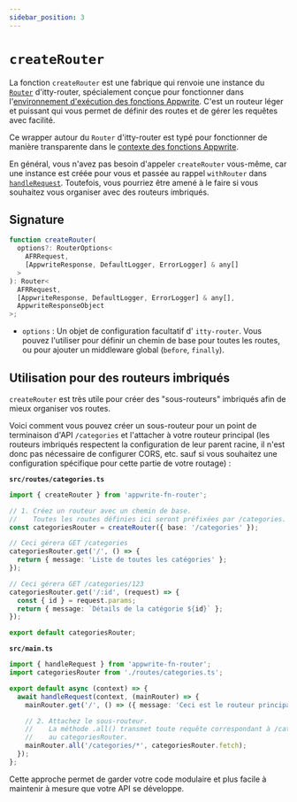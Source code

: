 ```yaml
---
sidebar_position: 3
---
```


# `createRouter`

La fonction `createRouter` est une fabrique qui renvoie une instance du [`Router`](https://itty.dev/itty-router/routers/) d'itty-router, spécialement conçue pour fonctionner dans l'[environnement d'exécution des fonctions Appwrite](https://appwrite.io/products/functions). C'est un routeur léger et puissant qui vous permet de définir des routes et de gérer les requêtes avec facilité.

Ce wrapper autour du `Router` d'itty-router est typé pour fonctionner de manière transparente dans le [contexte des fonctions Appwrite](https://appwrite.io/docs/products/functions/develop#context-object).

En général, vous n'avez pas besoin d'appeler `createRouter` vous-même, car une instance est créée pour vous et passée au rappel `withRouter` dans [`handleRequest`](./handleRequest.md). Toutefois, vous pourriez être amené à le faire si vous souhaitez vous organiser avec des routeurs imbriqués.

## Signature

```typescript
function createRouter(
  options?: RouterOptions<
    AFRRequest,
    [AppwriteResponse, DefaultLogger, ErrorLogger] & any[]
  >
): Router<
  AFRRequest,
  [AppwriteResponse, DefaultLogger, ErrorLogger] & any[],
  AppwriteResponseObject
>;
```

- `options` : Un objet de configuration facultatif d' `itty-router`. Vous pouvez l'utiliser pour définir un chemin de base pour toutes les routes, ou pour ajouter un middleware global (`before`, `finally`).

## Utilisation pour des routeurs imbriqués

`createRouter` est très utile pour créer des "sous-routeurs" imbriqués afin de mieux organiser vos routes.

Voici comment vous pouvez créer un sous-routeur pour un point de terminaison d'API `/categories` et l'attacher à votre routeur principal (les routeurs imbriqués respectent la configuration de leur parent racine, il n'est donc pas nécessaire de configurer CORS, etc. sauf si vous souhaitez une configuration spécifique pour cette partie de votre routage) :

**`src/routes/categories.ts`**

```typescript
import { createRouter } from 'appwrite-fn-router';

// 1. Créez un routeur avec un chemin de base.
//    Toutes les routes définies ici seront préfixées par /categories.
const categoriesRouter = createRouter({ base: '/categories' });

// Ceci gérera GET /categories
categoriesRouter.get('/', () => {
  return { message: 'Liste de toutes les catégories' };
});

// Ceci gérera GET /categories/123
categoriesRouter.get('/:id', (request) => {
  const { id } = request.params;
  return { message: `Détails de la catégorie ${id}` };
});

export default categoriesRouter;
```

**`src/main.ts`**

```typescript
import { handleRequest } from 'appwrite-fn-router';
import categoriesRouter from './routes/categories.ts';

export default async (context) => {
  await handleRequest(context, (mainRouter) => {
    mainRouter.get('/', () => ({ message: 'Ceci est le routeur principal' }));

    // 2. Attachez le sous-routeur.
    //    La méthode .all() transmet toute requête correspondant à /categories/*
    //    au categoriesRouter.
    mainRouter.all('/categories/*', categoriesRouter.fetch);
  });
};
```

Cette approche permet de garder votre code modulaire et plus facile à maintenir à mesure que votre API se développe.
